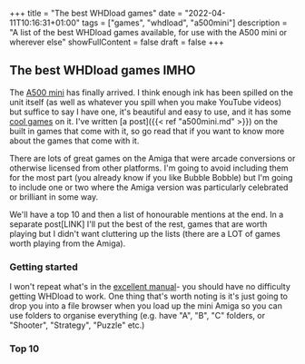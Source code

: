 +++
title = "The best WHDload games"
date = "2022-04-11T10:16:31+01:00"
tags = ["games", "whdload", "a500mini"]
description = "A list of the best WHDload games available, for use with the A500 mini or wherever else"
showFullContent = false
draft = false
+++

## The best WHDload games IMHO

The [A500 mini](https://retrogames.biz/products/thea500-mini/) has finally arrived. I think enough ink has been spilled on the unit itself (as well as whatever you spill when you make YouTube videos) but suffice to say I have one, it's beautiful and easy to use, and it has some [cool games](https://retrogames.biz/games/thea500-mini/) on it. I've written [a post]({{< ref "a500mini.md" >}}) on the built in games that come with it, so go read that if you want to know more about the games that come with it. 

There are lots of great games on the Amiga that were arcade conversions or otherwise licensed from other platforms. I'm going to avoid including them for the most part (you already know if you like Bubble Bobble) but I'm going to include one or two where the Amiga version was particularly celebrated or brilliant in some way. 

We'll have a top 10 and then a list of honourable mentions at the end. In a separate post[LINK] I'll put the best of the rest, games that are worth playing but I didn't want cluttering up the lists (there are a LOT of games worth playing from the Amiga). 

### Getting started

I won't repeat what's in the [excellent manual](https://drive.google.com/file/d/1SD6AsDUWG3B6X_AfmDxqihO-uNPJH6Y-/edit)- you should have no difficulty getting WHDload to work. One thing that's worth noting is it's just going to drop you into a file browser when you load up the mini Amiga so you can use folders to organise everything (e.g. have "A", "B", "C" folders, or "Shooter", "Strategy", "Puzzle" etc.)

### Top 10
